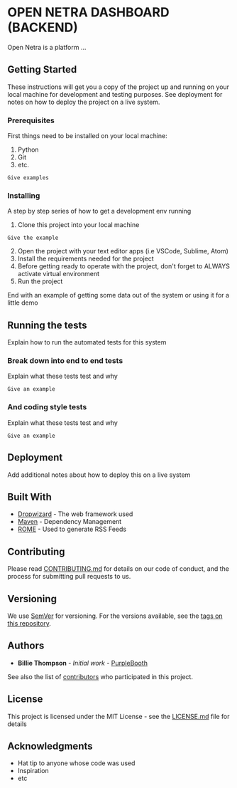 # OPEN NETRA DASHBOARD (BACKEND)

Open Netra is a platform ...

## Getting Started

These instructions will get you a copy of the project up and running on your local machine for development and testing purposes. See deployment for notes on how to deploy the project on a live system.

### Prerequisites

First things need to be installed on your local machine:
1. Python
2. Git
3. etc.

```
Give examples
```

### Installing

A step by step series of how to get a development env running

1. Clone this project into your local machine

```
Give the example
```

2. Open the project with your text editor apps (i.e VSCode, Sublime, Atom)
3. Install the requirements needed for the project
4. Before getting ready to operate with the project, don't forget to ALWAYS activate virtual environment
5. Run the project

End with an example of getting some data out of the system or using it for a little demo

## Running the tests

Explain how to run the automated tests for this system

### Break down into end to end tests

Explain what these tests test and why

```
Give an example
```

### And coding style tests

Explain what these tests test and why

```
Give an example
```

## Deployment

Add additional notes about how to deploy this on a live system

## Built With

* [Dropwizard](http://www.dropwizard.io/1.0.2/docs/) - The web framework used
* [Maven](https://maven.apache.org/) - Dependency Management
* [ROME](https://rometools.github.io/rome/) - Used to generate RSS Feeds

## Contributing

Please read [CONTRIBUTING.md](https://gist.github.com/PurpleBooth/b24679402957c63ec426) for details on our code of conduct, and the process for submitting pull requests to us.

## Versioning

We use [SemVer](http://semver.org/) for versioning. For the versions available, see the [tags on this repository](https://github.com/your/project/tags). 

## Authors

* **Billie Thompson** - *Initial work* - [PurpleBooth](https://github.com/PurpleBooth)

See also the list of [contributors](https://github.com/your/project/contributors) who participated in this project.

## License

This project is licensed under the MIT License - see the [LICENSE.md](LICENSE.md) file for details

## Acknowledgments

* Hat tip to anyone whose code was used
* Inspiration
* etc

